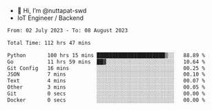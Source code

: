 - 👋 Hi, I’m @nuttapat-swd
- IoT Engineer / Backend

<!--START_SECTION:waka-->

```txt
From: 02 July 2023 - To: 08 August 2023

Total Time: 112 hrs 47 mins

Python       100 hrs 15 mins ██████████████████████▒░░   88.89 %
Go           11 hrs 59 mins  ██▓░░░░░░░░░░░░░░░░░░░░░░   10.64 %
Git Config   16 mins         ░░░░░░░░░░░░░░░░░░░░░░░░░   00.25 %
JSON         7 mins          ░░░░░░░░░░░░░░░░░░░░░░░░░   00.10 %
Text         4 mins          ░░░░░░░░░░░░░░░░░░░░░░░░░   00.07 %
Other        3 mins          ░░░░░░░░░░░░░░░░░░░░░░░░░   00.05 %
Git          0 secs          ░░░░░░░░░░░░░░░░░░░░░░░░░   00.00 %
Docker       0 secs          ░░░░░░░░░░░░░░░░░░░░░░░░░   00.00 %
```

<!--END_SECTION:waka-->
